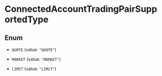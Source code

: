 

# ConnectedAccountTradingPairSupportedType

## Enum


* `QUOTE` (value: `"QUOTE"`)

* `MARKET` (value: `"MARKET"`)

* `LIMIT` (value: `"LIMIT"`)



